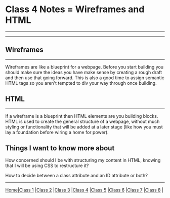 # Class 4 Notes = Wireframes and HTML

---
---

## Wireframes

---
Wireframes are like a blueprint for a webpage. Before you start building you should make sure the ideas you have make sense by creating a rough draft and then use that going forward. This is also a good time to assign semantic HTML tags so you aren't tempted to div your way through once building.

## HTML

 ---
 If a wireframe is a blueprint then HTML elements are you building blocks. HTML is used to create the general structure of a webpage, without much styling or functionality that will be added at a later stage (like how you must lay a foundation before wiring a home for power).

## Things I want to know more about

How concerned should I be with structuring my content in HTML, knowing that I will be using CSS to restructure it?

How to decide between a class attribute and an ID attribute or both?

---
[Home](/reading-notes)|[Class 1](class1) |[Class 2](class2) |[Class 3](class3) |[Class 4](class4) |[Class 5](class5) |[Class 6](class6) |[Class 7](class7) |[Class 8](class8) |

